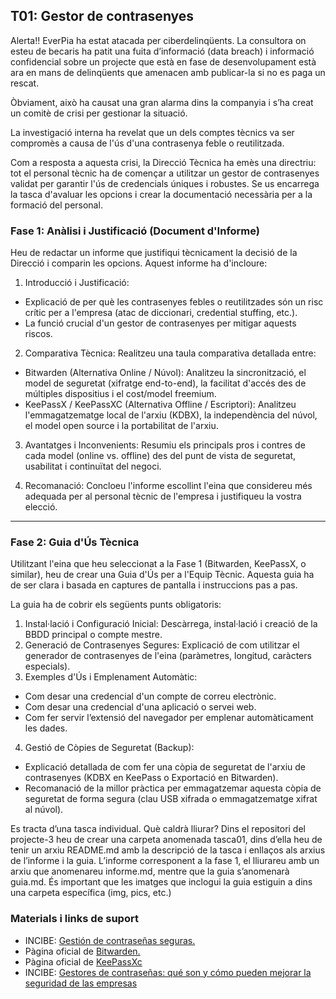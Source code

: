 ## T01: Gestor de contrasenyes
Alerta!! EverPia ha estat atacada per ciberdelinqüents. La consultora on esteu de becaris ha patit una fuita d’informació (data breach) i informació confidencial sobre un projecte que està en fase de desenvolupament està ara en mans de delinqüents que amenacen amb publicar-la si no es paga un rescat.

Òbviament, això ha causat una gran alarma dins la companyia i s’ha creat un comitè de crisi per gestionar la situació. 

La investigació interna ha revelat que un dels comptes tècnics va ser compromès a causa de l'ús d'una contrasenya feble o reutilitzada.

Com a resposta a aquesta crisi, la Direcció Tècnica ha emès una directriu: tot el personal tècnic ha de començar a utilitzar un gestor de contrasenyes validat per garantir l'ús de credencials úniques i robustes. Se us encarrega la tasca d'avaluar les opcions i crear la documentació necessària per a la formació del personal.


### Fase 1: Anàlisi i Justificació (Document d'Informe)
Heu de redactar un informe que justifiqui tècnicament la decisió de la Direcció i comparin les opcions. Aquest informe ha d'incloure:

1. Introducció i Justificació:
- Explicació de per què les contrasenyes febles o reutilitzades són un risc crític per a l'empresa (atac de
  diccionari, credential stuffing, etc.).
- La funció crucial d'un gestor de contrasenyes per mitigar aquests riscos.
  
2. Comparativa Tècnica: Realitzeu una taula comparativa detallada entre:
- Bitwarden (Alternativa Online / Núvol): Analitzeu la sincronització, el model de seguretat (xifratge end-to-end),
  la facilitat d'accés des de múltiples dispositius i el cost/model freemium.
- KeePassX / KeePassXC (Alternativa Offline / Escriptori): Analitzeu l'emmagatzematge local de l'arxiu (KDBX), la
  independència del núvol, el model open source i la portabilitat de l'arxiu.

3. Avantatges i Inconvenients: Resumiu els principals pros i contres de cada model (online vs. offline) des del punt de vista de seguretat, usabilitat i continuïtat del negoci.

4. Recomanació: Concloeu l'informe escollint l'eina que considereu més adequada per al personal tècnic de l'empresa i justifiqueu la vostra elecció.

---

### Fase 2: Guia d'Ús Tècnica 
Utilitzant l'eina que heu seleccionat a la Fase 1 (Bitwarden, KeePassX, o similar), heu de crear una Guia d'Ús per a l'Equip Tècnic. Aquesta guia ha de ser clara i basada en captures de pantalla i instruccions pas a pas.

La guia ha de cobrir els següents punts obligatoris:

1. Instal·lació i Configuració Inicial: Descàrrega, instal·lació i creació de la BBDD principal o compte mestre.
2. Generació de Contrasenyes Segures: Explicació de com utilitzar el generador de contrasenyes de l'eina (paràmetres,
   longitud, caràcters especials).
3. Exemples d'Ús i Emplenament Automàtic:
- Com desar una credencial d'un compte de correu electrònic.
- Com desar una credencial d'una aplicació o servei web.
- Com fer servir l’extensió del navegador per emplenar automàticament les dades.

4. Gestió de Còpies de Seguretat (Backup):
- Explicació detallada de com fer una còpia de seguretat de l'arxiu de contrasenyes (KDBX en KeePass o Exportació en
  Bitwarden).
- Recomanació de la millor pràctica per emmagatzemar aquesta còpia de seguretat de forma segura (clau USB xifrada
  o emmagatzematge xifrat al núvol).
  
Es tracta d’una tasca individual. Què caldrà lliurar? Dins el repositori del projecte-3 heu de crear una carpeta anomenada tasca01, dins d’ella heu de tenir un arxiu README.md amb la descripció de la tasca i enllaços als arxius de l’informe i la guia. L’informe corresponent a la fase 1, el lliurareu amb un arxiu que anomenareu informe.md, mentre que la guia s’anomenarà guia.md. És important que les imatges que inclogui la guia estiguin a dins una carpeta específica (img, pics, etc.)

### Materials i links de suport
- INCIBE: [Gestión de contraseñas seguras.](https://www.incibe.es/ciudadania/tematicas/contrasenas-seguras)
- Pàgina oficial de [Bitwarden.](https://bitwarden.com)
- Pàgina oficial de [KeePassXc](https://keepassxc.org/)
- INCIBE: [Gestores de contraseñas: qué son y cómo pueden mejorar la seguridad de las empresas](https://www.incibe.es/empresas/blog/gestores-de-contrasenas-que-son-y-como-pueden-mejorar-la-seguridad-de-las-empresas)
